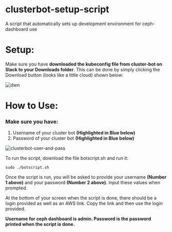 # clusterbot-setup-script
A script that automatically sets up development environment for ceph-dashboard use

# Setup:

Make sure you have **downloaded the kubeconfig file from cluster-bot on Slack to your Downloads folder**. This can be done by simply clicking the Download button (looks like a little cloud) shown below:

![dwn](https://user-images.githubusercontent.com/36835422/58883319-284ad300-86ac-11e9-8dff-a791d37dcf2b.png)

# How to Use:

### Make sure you have:
1. Username of your cluster bot **(Highlighted in Blue below)**
2. Password of your cluster bot **(Highlighted in Blue below)**

![clusterbot-user-and-pass](https://user-images.githubusercontent.com/36835422/58724848-a2791000-83ab-11e9-9e3f-4a5f00348431.png)


To run the script, download the file botscript.sh and run it:

```
sudo ./botscript.sh
```

Once the script is run, you will be asked to provide your username **(Number 1 above)** and your password **(Number 2 above)**. Input these values when prompted.

At the bottom of your screen when the script is done, there should be a login provided as well as an AWS link. Copy the link and then use the login provided.

**Username for ceph dashboard is admin.
Password is the password printed when the script is done.**


